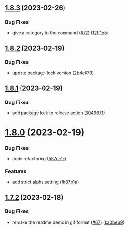 ## [1.8.3](https://github.com/jeronimoek/color-picker-universal/compare/v1.8.2...v1.8.3) (2023-02-26)


### Bug Fixes

* give a category to the command ([#72](https://github.com/jeronimoek/color-picker-universal/issues/72)) ([12ff1e5](https://github.com/jeronimoek/color-picker-universal/commit/12ff1e5f38cba12397e3a121d9c5fe800d0e5366))



## [1.8.2](https://github.com/jeronimoek/color-picker-universal/compare/v1.8.1...v1.8.2) (2023-02-19)


### Bug Fixes

* update package-lock version ([2b4e679](https://github.com/jeronimoek/color-picker-universal/commit/2b4e679fe44ce795d916290b51185811ef1d06f0))



## [1.8.1](https://github.com/jeronimoek/color-picker-universal/compare/v1.8.0...v1.8.1) (2023-02-19)


### Bug Fixes

* add package lock to release action ([3049671](https://github.com/jeronimoek/color-picker-universal/commit/304967107d6733e6ccf380905a274cadf70bb526))



# [1.8.0](https://github.com/jeronimoek/color-picker-universal/compare/v1.7.2...v1.8.0) (2023-02-19)


### Bug Fixes

* code refactoring ([557cc1e](https://github.com/jeronimoek/color-picker-universal/commit/557cc1e7e3b850d530c450551694eeac1f4bfd12))


### Features

* add strict alpha setting ([fb37b1a](https://github.com/jeronimoek/color-picker-universal/commit/fb37b1ab79c47947118b20696b07af5acc898b5d))



## [1.7.2](https://github.com/jeronimoek/color-picker-universal/compare/v1.7.1...v1.7.2) (2023-02-18)


### Bug Fixes

* remake the readme demo in gif format ([#67](https://github.com/jeronimoek/color-picker-universal/issues/67)) ([ba0be69](https://github.com/jeronimoek/color-picker-universal/commit/ba0be6979252df12e1709f12bc01324698a58196))




